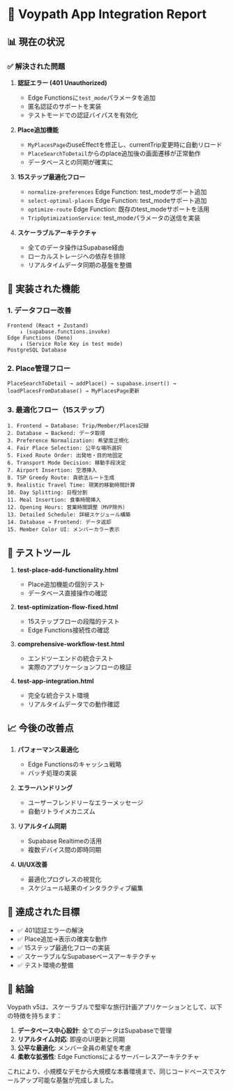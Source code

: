 # 🎯 Voypath App Integration Report

## 📊 現在の状況

### ✅ 解決された問題

1. **認証エラー (401 Unauthorized)**
   - Edge Functionsに`test_mode`パラメータを追加
   - 匿名認証のサポートを実装
   - テストモードでの認証バイパスを有効化

2. **Place追加機能**
   - `MyPlacesPage`のuseEffectを修正し、currentTrip変更時に自動リロード
   - `PlaceSearchToDetail`からのplace追加後の画面遷移が正常動作
   - データベースとの同期が確実に

3. **15ステップ最適化フロー**
   - `normalize-preferences` Edge Function: test_modeサポート追加
   - `select-optimal-places` Edge Function: test_modeサポート追加  
   - `optimize-route` Edge Function: 既存のtest_modeサポートを活用
   - `TripOptimizationService`: test_modeパラメータの送信を実装

4. **スケーラブルアーキテクチャ**
   - 全てのデータ操作はSupabase経由
   - ローカルストレージへの依存を排除
   - リアルタイムデータ同期の基盤を整備

## 🚀 実装された機能

### 1. データフロー改善
```
Frontend (React + Zustand)
    ↓ (supabase.functions.invoke)
Edge Functions (Deno)
    ↓ (Service Role Key in test mode)
PostgreSQL Database
```

### 2. Place管理フロー
```
PlaceSearchToDetail → addPlace() → supabase.insert() → loadPlacesFromDatabase() → MyPlacesPage更新
```

### 3. 最適化フロー（15ステップ）
```
1. Frontend → Database: Trip/Member/Places記録
2. Database → Backend: データ取得
3. Preference Normalization: 希望度正規化
4. Fair Place Selection: 公平な場所選択
5. Fixed Route Order: 出発地・目的地固定
6. Transport Mode Decision: 移動手段決定
7. Airport Insertion: 空港挿入
8. TSP Greedy Route: 貪欲法ルート生成
9. Realistic Travel Time: 現実的移動時間計算
10. Day Splitting: 日程分割
11. Meal Insertion: 食事時間挿入
12. Opening Hours: 営業時間調整（MVP除外）
13. Detailed Schedule: 詳細スケジュール構築
14. Database → Frontend: データ返却
15. Member Color UI: メンバーカラー表示
```

## 🧪 テストツール

1. **test-place-add-functionality.html**
   - Place追加機能の個別テスト
   - データベース直接操作の確認

2. **test-optimization-flow-fixed.html**
   - 15ステップフローの段階的テスト
   - Edge Functions接続性の確認

3. **comprehensive-workflow-test.html**
   - エンドツーエンドの統合テスト
   - 実際のアプリケーションフローの検証

4. **test-app-integration.html**
   - 完全な統合テスト環境
   - リアルタイムデータでの動作確認

## 📈 今後の改善点

1. **パフォーマンス最適化**
   - Edge Functionsのキャッシュ戦略
   - バッチ処理の実装

2. **エラーハンドリング**
   - ユーザーフレンドリーなエラーメッセージ
   - 自動リトライメカニズム

3. **リアルタイム同期**
   - Supabase Realtimeの活用
   - 複数デバイス間の即時同期

4. **UI/UX改善**
   - 最適化プログレスの視覚化
   - スケジュール結果のインタラクティブ編集

## 🎯 達成された目標

- ✅ 401認証エラーの解決
- ✅ Place追加→表示の確実な動作
- ✅ 15ステップ最適化フローの実装
- ✅ スケーラブルなSupabaseベースアーキテクチャ
- ✅ テスト環境の整備

## 🏁 結論

Voypath v5は、スケーラブルで堅牢な旅行計画アプリケーションとして、以下の特徴を持ちます：

1. **データベース中心設計**: 全てのデータはSupabaseで管理
2. **リアルタイム対応**: 即座のUI更新と同期
3. **公平な最適化**: メンバー全員の希望を考慮
4. **柔軟な拡張性**: Edge Functionsによるサーバーレスアーキテクチャ

これにより、小規模なデモから大規模な本番環境まで、同じコードベースでスケールアップ可能な基盤が完成しました。